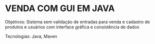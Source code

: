 # VENDA COM GUI EM JAVA


Objetivos: Sistema sem validação de entradas para venda e cadastro de produtos e usuários com interface gráfica e consistência de dados

Tecnologias: Java, Maven

